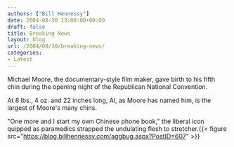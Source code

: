```yaml
---
authors: ["Bill Hennessy"]
date: 2004-08-30 13:00:00+00:00
draft: false
title: Breaking News
layout: blog
url: /2004/08/30/breaking-news/
categories:
- Latest
---
```


Michael Moore, the documentary-style film maker, gave birth to his fifth chin during the opening night of the Republican National Convention.   
  
At 8 lbs., 4 oz. and 22 inches long, Al, as Moore has named him, is the largest of Moore's many chins.  
  
"One more and I start my own Chinese phone book," the liberal icon quipped as paramedics strapped the undulating flesh to stretcher.{{< figure src="https://blog.billhennessy.com/aggbug.aspx?PostID=607" >}}

